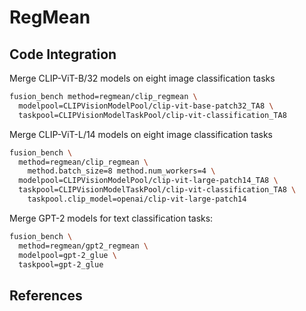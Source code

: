 # RegMean

## Code Integration

Merge CLIP-ViT-B/32 models on eight image classification tasks

```bash
fusion_bench method=regmean/clip_regmean \
  modelpool=CLIPVisionModelPool/clip-vit-base-patch32_TA8 \
  taskpool=CLIPVisionModelTaskPool/clip-vit-classification_TA8
```

Merge CLIP-ViT-L/14 models on eight image classification tasks

```bash
fusion_bench \
  method=regmean/clip_regmean \
    method.batch_size=8 method.num_workers=4 \
  modelpool=CLIPVisionModelPool/clip-vit-large-patch14_TA8 \
  taskpool=CLIPVisionModelTaskPool/clip-vit-classification_TA8 \
    taskpool.clip_model=openai/clip-vit-large-patch14
```

Merge GPT-2 models for text classification tasks:

```bash
fusion_bench \
  method=regmean/gpt2_regmean \
  modelpool=gpt-2_glue \
  taskpool=gpt-2_glue
```

## References

[^1]: Xisen Jin, et al. "Dataless Knowledge Fusion by Merging Weights of Language Models." http://arxiv.org/abs/2212.09849
